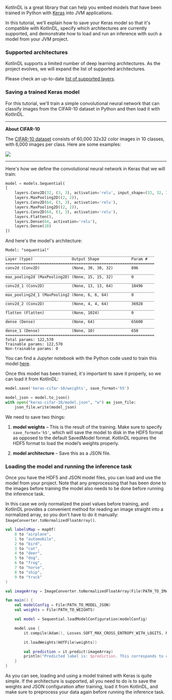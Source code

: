 KotlinDL is a great library that can help you embed models that have been trained in Python with [Keras](https://keras.io) into JVM applications.

In this tutorial, we’ll explain how to save your Keras model so that it's compatible with KotlinDL, 
specify which architectures are currently supported, and demonstrate how to load and run an inference with such a model from your JVM project. 
  
### Supported architectures
KotlinDL supports a limited number of deep learning architectures. As the project evolves, we will expand the list of supported architectures.

Please check an up-to-date [list of supported layers](../README.md#Limitations).

### Saving a trained Keras model 
For this tutorial, we'll train a simple convolutional neural network that can classify images 
from the CIFAR-10 dataset in Python and then load it with KotlinDL.

---
**About CIFAR-10**

The [CIFAR-10 dataset](https://www.cs.toronto.edu/~kriz/cifar.html) consists of 60,000 32x32 color images in 10 classes, with 6,000 images per class. 
Here are some examples: 

![](images/cifar.png)

--- 
 
Here's how we define the convolutional neural network in Keras that we will train:
```python
model = models.Sequential(
[
    layers.Conv2D(32, (3, 3), activation='relu', input_shape=(32, 32, 3)),
    layers.MaxPooling2D((2, 2)),
    layers.Conv2D(64, (3, 3), activation='relu'),
    layers.MaxPooling2D((2, 2)), 
    layers.Conv2D(64, (3, 3), activation='relu'),
    layers.Flatten(),
    layers.Dense(64, activation='relu'),
    layers.Dense(10)
])
```

And here's the model's architecture:

```
Model: "sequential"
_________________________________________________________________
Layer (type)                 Output Shape              Param #   
=================================================================
conv2d (Conv2D)              (None, 30, 30, 32)        896       
_________________________________________________________________
max_pooling2d (MaxPooling2D) (None, 15, 15, 32)        0         
_________________________________________________________________
conv2d_1 (Conv2D)            (None, 13, 13, 64)        18496     
_________________________________________________________________
max_pooling2d_1 (MaxPooling2 (None, 6, 6, 64)          0         
_________________________________________________________________
conv2d_2 (Conv2D)            (None, 4, 4, 64)          36928     
_________________________________________________________________
flatten (Flatten)            (None, 1024)              0         
_________________________________________________________________
dense (Dense)                (None, 64)                65600     
_________________________________________________________________
dense_1 (Dense)              (None, 10)                650       
=================================================================
Total params: 122,570
Trainable params: 122,570
Non-trainable params: 0
```

You can find a Jupyter notebook with the Python code used to train this model [here](CIFAR-10.ipynb). 

Once this model has been trained, it's important to save it properly, so we can load it from KotlinDL:
```python
model.save('keras-cifar-10/weights', save_format='h5')

model_json = model.to_json()
with open("keras-cifar-10/model.json", "w") as json_file:
    json_file.write(model_json)
```

We need to save two things:
1) **model weights** – This is the result of the training. Make sure to specify `save_format='h5'`, which will save the model to disk in the HDF5 format as opposed to the default SavedModel format. 
KotlinDL requires the HDF5 format to load the model’s weights properly.

2) **model architecture** – Save this as a JSON file. 

### Loading the model and running the inference task
Once you have the HDF5 and JSON model files, you can load and use the model from your project. 
Note that any preprocessing that has been done to the images before training the model also needs to be done before running the inference task.

In this case we only normalized the pixel values before training, 
and KotlinDL provides a convenient method for reading an image straight into a normalized array, 
so you don't have to do it manually:  `ImageConverter.toNormalizedFloatArray()`. 

```kotlin
val labelsMap = mapOf(
    0 to "airplane",
    1 to "automobile",
    2 to "bird",
    3 to "cat",
    4 to "deer",
    5 to "dog",
    6 to "frog",
    7 to "horse",
    8 to "ship",
    9 to "truck"
)

val imageArray = ImageConverter.toNormalizedFloatArray(File(PATH_TO_IMAGE))

fun main() {
    val modelConfig = File(PATH_TO_MODEL_JSON)
    val weights = File(PATH_TO_WEIGHTS)

    val model = Sequential.loadModelConfiguration(modelConfig)

    model.use {
        it.compile(Adam(), Losses.SOFT_MAX_CROSS_ENTROPY_WITH_LOGITS, Metrics.ACCURACY)

        it.loadWeights(HdfFile(weights))

        val prediction = it.predict(imageArray)
        println("Predicted label is: $prediction. This corresponds to class ${labelsMap[prediction]}.")
    }
}
```

As you can see, loading and using a model trained with Keras is quite simple. 
If the architecture is supported, all you need to do is to save the weights and JSON configuration after training, 
load it from KotlinDL, and make sure to preprocess your data again before running the inference task.



  
